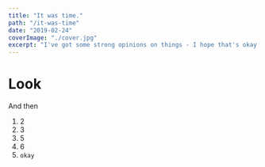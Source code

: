 ```yaml
---
title: "It was time."
path: "/it-was-time"
date: "2019-02-24"
coverImage: "./cover.jpg"
excerpt: "I've got some strong opinions on things - I hope that's okay."
---
```


# Look
And then
1. 2
2. 3
3. 5
4. 6
5. `okay`